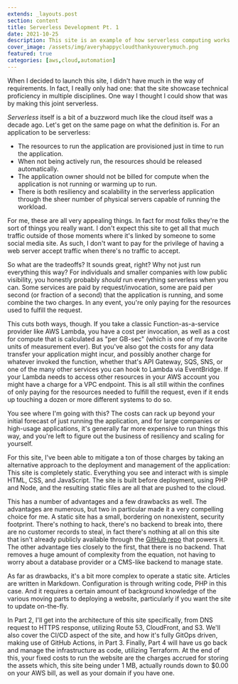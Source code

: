 ```yaml
---
extends: _layouts.post
section: content
title: Serverless Development Pt. 1
date: 2021-10-25
description: This site is an example of how serverless computing works.
cover_image: /assets/img/averyhappycloudthankyouverymuch.png
featured: true
categories: [aws,cloud,automation]
---
```


When I decided to launch this site, I didn't have much in the way of requirements. In fact, I really only had one: that the site showcase technical proficiency in multiple disciplines. One way I thought I could show that was by making this joint serverless.

*Serverless* itself is a bit of a buzzword much like the cloud itself was a decade ago. Let's get on the same page on what the definition is. For an application to be serverless:

* The resources to run the application are provisioned just in time to run the application.
* When not being actively run, the resources should be released automatically.
* The application owner should not be billed for compute when the application is not running or warming up to run.
* There is both resiliency and scalability in the serverless application through the sheer number of physical servers capable of running the workload.

For me, these are all very appealing things. In fact for most folks they're the sort of things you really want. I don't expect this site to get all that much traffic outside of those moments where it's linked by someone to some social media site. As such, I don't want to pay for the privilege of having a web server accept traffic when there's no traffic to accept.

So what are the tradeoffs? It sounds great, right? Why not just run everything this way? For individuals and smaller companies with low public visibility, you honestly probably *should* run everything serverless when you can. Some services are paid by request/invocation, some are paid per second (or fraction of a second) that the application is running, and some combine the two charges. In any event, you're only paying for the resources used to fulfill the request.

This cuts both ways, though. If you take a classic Function-as-a-service provider like AWS Lambda, you have a cost per invocation, as well as a cost for compute that is calculated as "per GB-sec" (which is one of my favorite units of measurement ever). But you've also got the costs for any data transfer your application might incur, and possibly another charge for whatever invoked the function, whether that's API Gateway, SQS, SNS, or one of the many other services you can hook to Lambda via EventBridge. If your Lambda needs to access other resources in your AWS account you might have a charge for a VPC endpoint. This is all still within the confines of only paying for the resources needed to fulfill the request, even if it ends up touching a dozen or more different systems to do so.

You see where I'm going with this? The costs can rack up beyond your initial forecast of just running the application, and for large companies or high-usage applications, it's generally far more expensive to run things this way, and you're left to figure out the business of resiliency and scaling for yourself.

For this site, I've been able to mitigate a ton of those charges by taking an alternative approach to the deployment and management of the application: This site is completely static. Everything you see and interact with is simple HTML, CSS, and JavaScript. The site is built before deployment, using PHP and Node, and the resulting static files are all that are pushed to the cloud.

This has a number of advantages and a few drawbacks as well. The advantages are numerous, but two in particular made it a very compelling choice for me. A static site has a small, bordering on nonexistent, security footprint. There's nothing to hack, there's no backend to break into, there are no customer records to steal, in fact there's nothing at all on this site that isn't already publicly available through the [GitHub repo](https://github.com/danieltharp/io) that powers it. The other advantage ties closely to the first, that there is no backend. That removes a huge amount of complexity from the equation, not having to worry about a database provider or a CMS-like backend to manage state.

As far as drawbacks, it's a bit more complex to operate a static site. Articles are written in Markdown. Configuration is through writing code, PHP in this case. And it requires a certain amount of background knowledge of the various moving parts to deploying a website, particularly if you want the site to update on-the-fly.

In Part 2, I'll get into the architecture of this site specifically, from DNS request to HTTPS response, utilizing Route 53, CloudFront, and S3. We'll also cover the CI/CD aspect of the site, and how it's fully GitOps driven, making use of GitHub Actions, in Part 3. Finally, Part 4 will have us go back and manage the infrastructure as code, utilizing Terraform. At the end of this, your fixed costs to run the website are the charges accrued for storing the assets which, this site being under 1 MB, actually rounds down to $0.00 on your AWS bill, as well as your domain if you have one.
